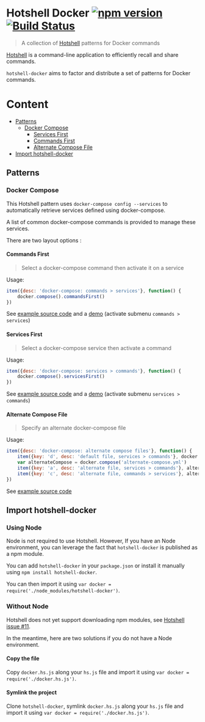 # Hotshell Docker [![npm version](https://badge.fury.io/js/hotshell-docker.svg)](https://www.npmjs.com/package/hotshell-docker) [![Build Status](https://travis-ci.org/julienmoumne/hotshell-docker.svg?branch=master)](https://travis-ci.org/julienmoumne/hotshell-docker)

> A collection of [Hotshell](http://julienmoumne.github.io/hotshell) patterns for Docker commands

[Hotshell](http://julienmoumne.github.io/hotshell)
is a command-line application to efficiently recall and share commands.

`hotshell-docker` aims to factor and distribute a set of patterns for Docker commands.

# Content

  - [Patterns](#patterns)
    * [Docker Compose](#docker-compose)
        - [Services First](#services-first)
        - [Commands First](#commands-first)
        - [Alternate Compose File](#alternate-compose-file)
  - [Import hotshell-docker](#import-hotshell-docker)


## Patterns

### Docker Compose

This Hotshell pattern uses `docker-compose config --services` to
automatically retrieve services defined using docker-compose.

A list of common docker-compose commands is provided to manage these services.

There are two layout options :

#### Commands First

> Select a docker-compose command then activate it on a service

Usage:

```javascript
item({desc: 'docker-compose: commands > services'}, function() {
    docker.compose().commandsFirst()
})
```

See [example source code](./examples/compose/commands-first.hs.js)
and a [demo](http://moumne.com/hotshell/demos/docker-compose.hs.js.html) (activate submenu `commands > services`)

#### Services First

> Select a docker-compose service then activate a command

Usage:

```javascript
item({desc: 'docker-compose: services > commands'}, function() {
    docker.compose().servicesFirst()
})
```

See [example source code](./examples/compose/services-first.hs.js)
and a [demo](http://moumne.com/hotshell/demos/docker-compose.hs.js.html) (activate submenu `services > commands`)

#### Alternate Compose File

> Specify an alternate docker-compose file

Usage:

```javascript
item({desc: 'docker-compose: alternate compose files'}, function() {
    item({key: 'd', desc: 'default file, services > commands'}, docker.compose().servicesFirst)
    var alternateCompose = docker.compose('alternate-compose.yml')
    item({key: 'a', desc: 'alternate file, services > commands'}, alternateCompose.servicesFirst)
    item({key: 'c', desc: 'alternate file, commands > services'}, alternateCompose.commandsFirst)
})
```

See [example source code](./examples/compose/alternate-compose-files.hs.js)

## Import hotshell-docker

### Using Node

Node is not required to use Hotshell.
However, If you have an Node environment, you can leverage
the fact that `hotshell-docker` is published as a npm module.

You can add `hotshell-docker` in your `package.json` or install it manually using `npm install hotshell-docker`.

You can then import it using `var docker = require('./node_modules/hotshell-docker')`.

### Without Node

Hotshell does not yet support downloading npm modules, see [Hotshell issue #11](https://github.com/julienmoumne/hotshell/issues/11).

In the meantime, here are two solutions if you do not have a Node environment.

#### Copy the file

Copy `docker.hs.js` along your `hs.js` file and import it using `var docker = require('./docker.hs.js')`.

#### Symlink the project

Clone `hotshell-docker`, symlink `docker.hs.js` along your `hs.js` file and import it using `var docker = require('./docker.hs.js')`.